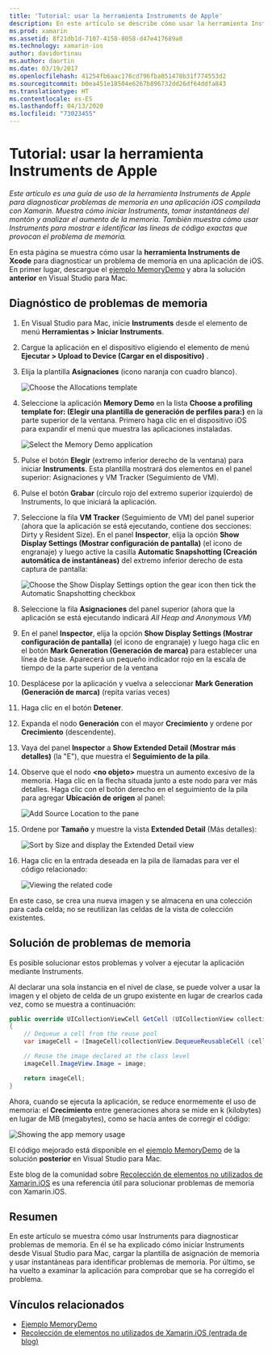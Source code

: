 ```yaml
---
title: 'Tutorial: usar la herramienta Instruments de Apple'
description: En este artículo se describe cómo usar la herramienta Instruments de Apple para diagnosticar problemas de memoria en una aplicación iOS compilada con Xamarin. Muestra cómo iniciar Instruments, tomar instantáneas del montón y analizar el aumento de la memoria, entre otras cosas.
ms.prod: xamarin
ms.assetid: 8f21db1d-7107-4158-8058-d47e417689a0
ms.technology: xamarin-ios
author: davidortinau
ms.author: daortin
ms.date: 03/19/2017
ms.openlocfilehash: 41254fb6aac176cd796fba851478b31f774553d2
ms.sourcegitcommit: b0ea451e18504e6267b896732dd26df64ddfa843
ms.translationtype: HT
ms.contentlocale: es-ES
ms.lasthandoff: 04/13/2020
ms.locfileid: "73023455"
---
```

# <a name="walkthrough---using-apples-instruments-tool"></a>Tutorial: usar la herramienta Instruments de Apple

_Este artículo es una guía de uso de la herramienta Instruments de Apple para diagnosticar problemas de memoria en una aplicación iOS compilada con Xamarin. Muestra cómo iniciar Instruments, tomar instantáneas del montón y analizar el aumento de la memoria. También muestra cómo usar Instruments para mostrar e identificar las líneas de código exactas que provocan el problema de memoria._

En esta página se muestra cómo usar la **herramienta Instruments de Xcode** para diagnosticar un problema de memoria en una aplicación de iOS.
En primer lugar, descargue el [ejemplo MemoryDemo](https://docs.microsoft.com/samples/xamarin/ios-samples/profiling-memorydemo) y abra la solución **anterior** en Visual Studio para Mac.

## <a name="diagnosing-the-memory-issues"></a>Diagnóstico de problemas de memoria

1. En Visual Studio para Mac, inicie **Instruments** desde el elemento de menú **Herramientas > Iniciar Instruments**.
2. Cargue la aplicación en el dispositivo eligiendo el elemento de menú **Ejecutar > Upload to Device (Cargar en el dispositivo)** .
3. Elija la plantilla **Asignaciones** (icono naranja con cuadro blanco).

    ![](walkthrough-apples-instrument-images/00-allocations-tempate.png "Choose the Allocations template")

4. Seleccione la aplicación **Memory Demo** en la lista **Choose a profiling template for: (Elegir una plantilla de generación de perfiles para:)** en la parte superior de la ventana. Primero haga clic en el dispositivo iOS para expandir el menú que muestra las aplicaciones instaladas.

    ![](walkthrough-apples-instrument-images/01-mem-demo.png "Select the Memory Demo application")

5. Pulse el botón **Elegir** (extremo inferior derecho de la ventana) para iniciar **Instruments**. Esta plantilla mostrará dos elementos en el panel superior: Asignaciones y VM Tracker (Seguimiento de VM).

6. Pulse el botón **Grabar** (círculo rojo del extremo superior izquierdo) de Instruments, lo que iniciará la aplicación.

7. Seleccione la fila **VM Tracker** (Seguimiento de VM) del panel superior (ahora que la aplicación se está ejecutando, contiene dos secciones: Dirty y Resident Size). En el panel **Inspector**, elija la opción **Show Display Settings (Mostrar configuración de pantalla)** (el icono de engranaje) y luego active la casilla **Automatic Snapshotting (Creación automática de instantáneas)** del extremo inferior derecho de esta captura de pantalla:

    ![](walkthrough-apples-instrument-images/02-auto-snapshot.png "Choose the Show Display Settings option the gear icon then tick the Automatic Snapshotting checkbox")

8. Seleccione la fila **Asignaciones** del panel superior (ahora que la aplicación se está ejecutando indicará *All Heap and Anonymous VM*)
9. En el panel **Inspector**, elija la opción **Show Display Settings (Mostrar configuración de pantalla)** (el icono de engranaje) y luego haga clic en el botón **Mark Generation (Generación de marca)** para establecer una línea de base. Aparecerá un pequeño indicador rojo en la escala de tiempo de la parte superior de la ventana
10. Desplácese por la aplicación y vuelva a seleccionar **Mark Generation (Generación de marca)** (repita varias veces)
11. Haga clic en el botón **Detener**.
12. Expanda el nodo **Generación** con el mayor **Crecimiento** y ordene por **Crecimiento** (descendente).
13. Vaya del panel **Inspector** a **Show Extended Detail (Mostrar más detalles)** (la "E"), que muestra el **Seguimiento de la pila**.

14. Observe que el nodo **&lt;no objeto>** muestra un aumento excesivo de la memoria. Haga clic en la flecha situada junto a este nodo para ver más detalles. Haga clic con el botón derecho en el seguimiento de la pila para agregar **Ubicación de origen** al panel:

    ![](walkthrough-apples-instrument-images/03-mem-growth.png "Add Source Location to the pane")

15. Ordene por **Tamaño** y muestre la vista **Extended Detail** (Más detalles):

    ![](walkthrough-apples-instrument-images/04-extended-detail.png "Sort by Size and display the  Extended Detail view")

16. Haga clic en la entrada deseada en la pila de llamadas para ver el código relacionado:

    ![](walkthrough-apples-instrument-images/05-related-code.png "Viewing the related code")

En este caso, se crea una nueva imagen y se almacena en una colección para cada celda; no se reutilizan las celdas de la vista de colección existentes.

## <a name="resolving-the-memory-issues"></a>Solución de problemas de memoria

Es posible solucionar estos problemas y volver a ejecutar la aplicación mediante Instruments.

Al declarar una sola instancia en el nivel de clase, se puede volver a usar la imagen y el objeto de celda de un grupo existente en lugar de crearlos cada vez, como se muestra a continuación:

```csharp
public override UICollectionViewCell GetCell (UICollectionView collectionView, NSIndexPath indexPath)
{
    // Dequeue a cell from the reuse pool
    var imageCell = (ImageCell)collectionView.DequeueReusableCell (cellId, indexPath);

    // Reuse the image declared at the class level
    imageCell.ImageView.Image = image;

    return imageCell;
}
```

Ahora, cuando se ejecuta la aplicación, se reduce enormemente el uso de memoria: el **Crecimiento** entre generaciones ahora se mide en k (kilobytes) en lugar de MB (megabytes), como se hacía antes de corregir el código:

![](walkthrough-apples-instrument-images/06-reduced-memory.png "Showing the app memory usage")

El código mejorado está disponible en el [ejemplo MemoryDemo](https://docs.microsoft.com/samples/xamarin/ios-samples/profiling-memorydemo) de la solución **posterior** en Visual Studio para Mac.

Este blog de la comunidad sobre [Recolección de elementos no utilizados de Xamarin.iOS](https://c-sharx.net/2015-04-27-xamarin-ios-the-garbage-collector-and-me/) es una referencia útil para solucionar problemas de memoria con Xamarin.iOS.

## <a name="summary"></a>Resumen

En este artículo se muestra cómo usar Instruments para diagnosticar problemas de memoria.
En él se ha explicado cómo iniciar Instruments desde Visual Studio para Mac, cargar la plantilla de asignación de memoria y usar instantáneas para identificar problemas de memoria.
Por último, se ha vuelto a examinar la aplicación para comprobar que se ha corregido el problema.

## <a name="related-links"></a>Vínculos relacionados

- [Ejemplo MemoryDemo](https://docs.microsoft.com/samples/xamarin/ios-samples/profiling-memorydemo)
- [Recolección de elementos no utilizados de Xamarin.iOS (entrada de blog)](https://c-sharx.net/2015-04-27-xamarin-ios-the-garbage-collector-and-me/)
